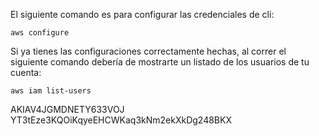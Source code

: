 El siguiente comando es para configurar las credenciales de cli:
```
aws configure
```

Si ya tienes las configuraciones correctamente hechas, al correr el siguiente comando debería de mostrarte un listado de los usuarios de tu cuenta:
```
aws iam list-users
```
AKIAV4JGMDNETY633VOJ
YT3tEze3KQOiKqyeEHCWKaq3kNm2ekXkDg248BKX